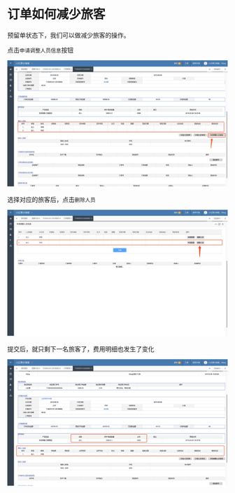 # 订单如何减少旅客

预留单状态下，我们可以做减少旅客的操作。

点击`申请调整人员信息`按钮

![](../../.gitbook/assets/image%20%28117%29.png)

选择对应的旅客后，点击`删除人员`

![](../../.gitbook/assets/image%20%28102%29.png)

提交后，就只剩下一名旅客了，费用明细也发生了变化

![](../../.gitbook/assets/image%20%2861%29.png)

